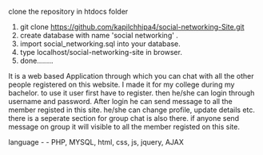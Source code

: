 clone the repository in htdocs folder 
1. git clone https://github.com/kapilchhipa4/social-networking-Site.git
2. create database with name 'social networking'  .
3. import social_networking.sql into your database.
4. type localhost/social-networking-site in browser.
5. done........





It is a web based Application through which you can chat with all the other people registered on this website. I made it for my college during my bachelor. to use it user first have to register. then he/she can login through username and password.
After login he can send message to all the member registed in this site. he/she can change profile, update details etc.
there is a seperate section for group chat is also there. if anyone send message on group it will visible to all the member registed on this site. 

language - - PHP, MYSQL, html, css, js, jquery, AJAX

